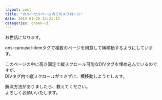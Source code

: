 ```yaml
---
layout: post
title: "カルーセルページ内でのスクロール"
date: 2015-01-25 13:21:13
categories: onsen-ui
---
```

<p>お世話になります。</p>

<p>ons-carousel-itemタグで複数のページを用意して横移動するようにしています。</p>

<p>このページの中に高さ固定で縦スクロール可能なDIVタグを埋め込んでいるのですが、<br>
DIVタグ内で縦スクロールができずに、横移動しようとします。</p>

<p>解決方法がありましたら、教えてください。<br>
よろしくお願いいたします。</p>
